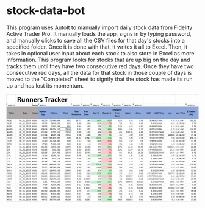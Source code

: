 # stock-data-bot
This program uses AutoIt to manually import daily stock data from Fidelity Active Trader Pro. It manually loads the app, signs in by typing password, and manually clicks to save all the CSV files for that day's stocks into a specified folder. Once it is done with that, it writes it all to Excel. Then, it takes in optional user input about each stock to also store in Excel as more information. This program looks for stocks that are up big on the day and tracks them until they have two consecutive red days. Once they have two consecutive red days, all the data for that stock in those couple of days is moved to the "Completed" sheet to signify that the stock has made its run up and has lost its momentum.

![image](./stockanalyzer.PNG)
